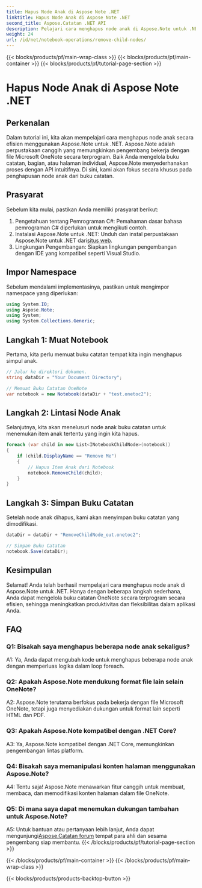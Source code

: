 ```yaml
---
title: Hapus Node Anak di Aspose Note .NET
linktitle: Hapus Node Anak di Aspose Note .NET
second_title: Aspose.Catatan .NET API
description: Pelajari cara menghapus node anak di Aspose.Note untuk .NET dengan mudah. Sederhanakan manajemen file OneNote Anda dengan panduan langkah demi langkah ini.
weight: 24
url: /id/net/notebook-operations/remove-child-nodes/
---
```


{{< blocks/products/pf/main-wrap-class >}}
{{< blocks/products/pf/main-container >}}
{{< blocks/products/pf/tutorial-page-section >}}

# Hapus Node Anak di Aspose Note .NET

## Perkenalan

Dalam tutorial ini, kita akan mempelajari cara menghapus node anak secara efisien menggunakan Aspose.Note untuk .NET. Aspose.Note adalah perpustakaan canggih yang memungkinkan pengembang bekerja dengan file Microsoft OneNote secara terprogram. Baik Anda mengelola buku catatan, bagian, atau halaman individual, Aspose.Note menyederhanakan proses dengan API intuitifnya. Di sini, kami akan fokus secara khusus pada penghapusan node anak dari buku catatan.

## Prasyarat

Sebelum kita mulai, pastikan Anda memiliki prasyarat berikut:
1. Pengetahuan tentang Pemrograman C#: Pemahaman dasar bahasa pemrograman C# diperlukan untuk mengikuti contoh.
2.  Instalasi Aspose.Note untuk .NET: Unduh dan instal perpustakaan Aspose.Note untuk .NET dari[situs web](https://releases.aspose.com/note/net/).
3. Lingkungan Pengembangan: Siapkan lingkungan pengembangan dengan IDE yang kompatibel seperti Visual Studio.

## Impor Namespace

Sebelum mendalami implementasinya, pastikan untuk mengimpor namespace yang diperlukan:

```csharp
using System.IO;
using Aspose.Note;
using System;
using System.Collections.Generic;
```

## Langkah 1: Muat Notebook

Pertama, kita perlu memuat buku catatan tempat kita ingin menghapus simpul anak.

```csharp
// Jalur ke direktori dokumen.
string dataDir = "Your Document Directory";

// Memuat Buku Catatan OneNote
var notebook = new Notebook(dataDir + "test.onetoc2");
```

## Langkah 2: Lintasi Node Anak

Selanjutnya, kita akan menelusuri node anak buku catatan untuk menemukan item anak tertentu yang ingin kita hapus.

```csharp
foreach (var child in new List<INotebookChildNode>(notebook))
{
    if (child.DisplayName == "Remove Me")
    {
        // Hapus Item Anak dari Notebook
        notebook.RemoveChild(child);
    }
}
```

## Langkah 3: Simpan Buku Catatan

Setelah node anak dihapus, kami akan menyimpan buku catatan yang dimodifikasi.

```csharp
dataDir = dataDir + "RemoveChildNode_out.onetoc2";

// Simpan Buku Catatan
notebook.Save(dataDir);
```

## Kesimpulan

Selamat! Anda telah berhasil mempelajari cara menghapus node anak di Aspose.Note untuk .NET. Hanya dengan beberapa langkah sederhana, Anda dapat mengelola buku catatan OneNote secara terprogram secara efisien, sehingga meningkatkan produktivitas dan fleksibilitas dalam aplikasi Anda.

## FAQ

### Q1: Bisakah saya menghapus beberapa node anak sekaligus?

A1: Ya, Anda dapat mengubah kode untuk menghapus beberapa node anak dengan memperluas logika dalam loop foreach.

### Q2: Apakah Aspose.Note mendukung format file lain selain OneNote?

A2: Aspose.Note terutama berfokus pada bekerja dengan file Microsoft OneNote, tetapi juga menyediakan dukungan untuk format lain seperti HTML dan PDF.

### Q3: Apakah Aspose.Note kompatibel dengan .NET Core?

A3: Ya, Aspose.Note kompatibel dengan .NET Core, memungkinkan pengembangan lintas platform.

### Q4: Bisakah saya memanipulasi konten halaman menggunakan Aspose.Note?

A4: Tentu saja! Aspose.Note menawarkan fitur canggih untuk membuat, membaca, dan memodifikasi konten halaman dalam file OneNote.

### Q5: Di mana saya dapat menemukan dukungan tambahan untuk Aspose.Note?

 A5: Untuk bantuan atau pertanyaan lebih lanjut, Anda dapat mengunjungi[Aspose.Catatan forum](https://forum.aspose.com/c/note/28) tempat para ahli dan sesama pengembang siap membantu.
{{< /blocks/products/pf/tutorial-page-section >}}

{{< /blocks/products/pf/main-container >}}
{{< /blocks/products/pf/main-wrap-class >}}

{{< blocks/products/products-backtop-button >}}
